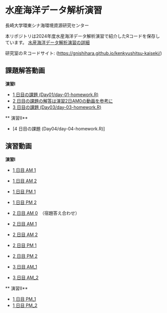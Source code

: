 # 水産海洋データ解析演習

長崎大学環東シナ海環境資源研究センター

本リポジトリは2024年度水産海洋データ解析演習で紹介したRコードを保存しています。
[水産海洋データ解析演習の詳細](http://www-mri.fish.nagasaki-u.ac.jp/ja/kyoten/)

研究室のＲコードサイト:
(https://gnishihara.github.io/kenkyushitsu-kaiseki/)

## 課題解答動画

**演習I** 

* [1 日目の課題 (Day01/day-01-homework.R)](https://youtu.be/9vSSQeN617w)
* [2 日目の課題の解答は演習2日AM0の動画を参考に](https://youtu.be/K2JnpWuzfNw)
* [3 日目の課題 (Day03/day-03-homework.R)](https://youtu.be/RSgq99axMKk)

** 演習II**

* [4 日目の課題 (Day04/day-04-homework.R)]

## 演習動画

**演習I** 

* [1 日目 AM 1](https://youtu.be/GXtI2n8gun8)
* [1 日目 AM 2](https://youtu.be/tbYb2qrHGjQ)
* [1 日目 PM 1](https://youtu.be/CM-Y2vYZYIs)
* [1 日目 PM 2](https://youtu.be/YcfHRNOcSwg)

* [2 日目 AM 0](https://youtu.be/K2JnpWuzfNw)　（宿題答え合わせ）
* [2 日目 AM 1](https://youtu.be/9qec0_Cm_4g)
* [2 日目 AM 2](https://youtu.be/jbHpc7_HrKA)
* [2 日目 PM 1](https://youtu.be/jgMANBWTlFw)
* [2 日目 PM 2](https://youtu.be/ZvIruOooox0)

* [3 日目 AM_1](https://youtu.be/BnyTpmf4Umk)
* [3 日目 AM_2](https://youtu.be/PcqxpOYOuHc)

** 演習II**

* [1 日目 PM_1](https://youtu.be/cJcn-iGMFnQ)
* [1 日目 PM_2](https://youtu.be/b08Ey1mUwXU)

